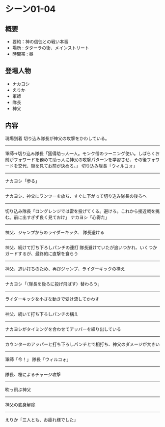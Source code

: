 # シーン01-04
## 概要
* 要約：神の信徒との戦い本番
* 場所 : タターラの街、メインストリート
* 時間帯 : 昼


## 登場人物
* ナカヨシ
* えりか
* 軍師
* 隊長
* 神父


## 内容

現場到着
切り込み隊長が神父の攻撃をかわしている。

---


軍師→切り込み隊長「獲得助っ人一人。モンク僧のラーニング使い。しばらくお前がフォワードを務めて助っ人に神父の攻撃パターンを学習させ、その後フォワードを交代、隙を見てお前が決めろ。」
切り込み隊長「ウィルコォ」

---

ナカヨシ「参る」

---

ナカヨシ、神父にワンツーを放ち、すぐに下がって切り込み隊長の後ろへ

---

切り込み隊長「ロングレンジでは雷を投げてくる。避けろ。これから接近戦を挑む。前に出すぎず良く見ておけ」
ナカヨシ「心得た」

---

神父、ジャンプからのライダーキック、
隊長避ける

---
神父、続けて打ち下ろしパンチの連打
隊長避けていたが追いつかれ、いくつかガードするが、最終的に直撃を食らう

---
神父、追い打ちのため、再びジャンプ、ライダーキックの構え

---

ナカヨシ「（隊長を後ろに投げ飛ばす）替わろう」

---

ライダーキックを小さな動きで受け流してかわす

---
神父、続いて打ち下ろしパンチの構え

---
ナカヨシがタイミングを合わせてアッパーを繰り出している

---
カウンターのアッパーと打ち下ろしパンチとで相打ち、神父のダメージが大きい

---
軍師「今！」
隊長「ウィルコォ」

---
隊長、槍によるチャージ攻撃

---
吹っ飛ぶ神父

---
神父の変身解除

---

えりか「三人とも、お疲れ様でした」

